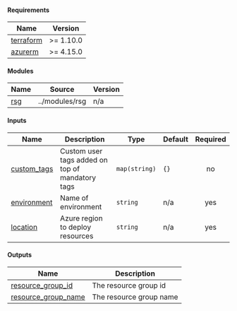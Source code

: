 <!-- BEGIN_TF_DOCS -->
#### Requirements

| Name | Version |
|------|---------|
| <a name="requirement_terraform"></a> [terraform](#requirement\_terraform) | >= 1.10.0 |
| <a name="requirement_azurerm"></a> [azurerm](#requirement\_azurerm) | >= 4.15.0 |

#### Modules

| Name | Source | Version |
|------|--------|---------|
| <a name="module_rsg"></a> [rsg](#module\_rsg) | ../modules/rsg | n/a |

#### Inputs

| Name | Description | Type | Default | Required |
|------|-------------|------|---------|:--------:|
| <a name="input_custom_tags"></a> [custom\_tags](#input\_custom\_tags) | Custom user tags added on top of mandatory tags | `map(string)` | `{}` | no |
| <a name="input_environment"></a> [environment](#input\_environment) | Name of environment | `string` | n/a | yes |
| <a name="input_location"></a> [location](#input\_location) | Azure region to deploy resources | `string` | n/a | yes |

#### Outputs

| Name | Description |
|------|-------------|
| <a name="output_resource_group_id"></a> [resource\_group\_id](#output\_resource\_group\_id) | The resource group id |
| <a name="output_resource_group_name"></a> [resource\_group\_name](#output\_resource\_group\_name) | The resource group name |
<!-- END_TF_DOCS -->
